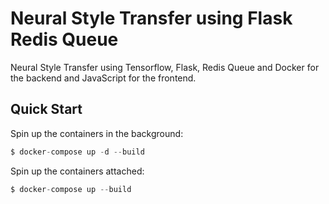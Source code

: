 # Neural Style Transfer using Flask Redis Queue
Neural Style Transfer using Tensorflow, Flask, Redis Queue and Docker
for the backend and JavaScript for the frontend.

## Quick Start
Spin up the containers in the background:
``` python
$ docker-compose up -d --build
```

Spin up the containers attached:
``` python
$ docker-compose up --build
```